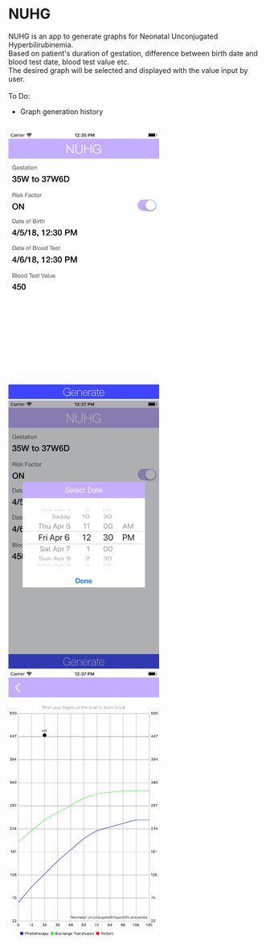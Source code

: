 # NUHG

NUHG is an app to generate graphs for Neonatal Unconjugated Hyperbilirubinemia.<br/>
Based on patient's duration of gestation, difference between birth date and blood test date, blood test value etc.<br/>
The desired graph will be selected and displayed with the value input by user.<br/>
<br/>
To Do:<br/>
<ul>
  <li>Graph generation history</li>
</ul>
<br/>
<img src="https://github.com/ErnestFan/NUHG/blob/master/Images/NUHG_screenshot_1.png?raw=true" width="300">
<img src="https://github.com/ErnestFan/NUHG/blob/master/Images/NUHG_screenshot_2.png?raw=true" width="300">
<img src="https://github.com/ErnestFan/NUHG/blob/master/Images/NUHG_screenshot_3.png?raw=true" width="300">
